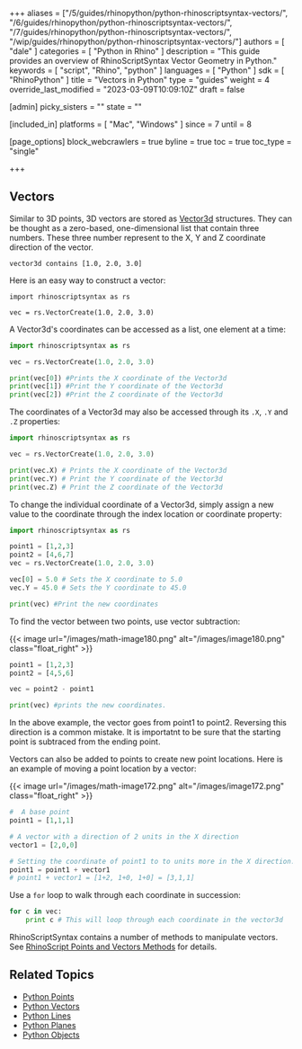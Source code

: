 +++
aliases = ["/5/guides/rhinopython/python-rhinoscriptsyntax-vectors/", "/6/guides/rhinopython/python-rhinoscriptsyntax-vectors/", "/7/guides/rhinopython/python-rhinoscriptsyntax-vectors/", "/wip/guides/rhinopython/python-rhinoscriptsyntax-vectors/"]
authors = [ "dale" ]
categories = [ "Python in Rhino" ]
description = "This guide provides an overview of RhinoScriptSyntax Vector Geometry in Python."
keywords = [ "script", "Rhino", "python" ]
languages = [ "Python" ]
sdk = [ "RhinoPython" ]
title = "Vectors in Python"
type = "guides"
weight = 4
override_last_modified = "2023-03-09T10:09:10Z"
draft = false

[admin]
picky_sisters = ""
state = ""

[included_in]
platforms = [ "Mac", "Windows" ]
since = 7
until = 8

[page_options]
block_webcrawlers = true
byline = true
toc = true
toc_type = "single"

+++

## Vectors

Similar to 3D points, 3D vectors are stored as [Vector3d](https://developer.rhino3d.com/api/RhinoCommon/html/T_Rhino_Geometry_Vector3d.htm) structures.  They can be thought as a zero-based, one-dimensional list that contain three numbers. These three number represent to the X, Y and Z coordinate direction of the vector.

```
vector3d contains [1.0, 2.0, 3.0]  
```

Here is an easy way to construct a vector:

```
import rhinoscriptsyntax as rs

vec = rs.VectorCreate(1.0, 2.0, 3.0)
```

A Vector3d's coordinates can be accessed as a list, one element at a time:

```python
import rhinoscriptsyntax as rs

vec = rs.VectorCreate(1.0, 2.0, 3.0)

print(vec[0]) #Prints the X coordinate of the Vector3d
print(vec[1]) #Print the Y coordinate of the Vector3d
print(vec[2]) #Print the Z coordinate of the Vector3d
```

The coordinates of a Vector3d may also be accessed through its `.X`, `.Y` and `.Z` properties:

```python
import rhinoscriptsyntax as rs

vec = rs.VectorCreate(1.0, 2.0, 3.0)

print(vec.X) # Prints the X coordinate of the Vector3d
print(vec.Y) # Print the Y coordinate of the Vector3d
print(vec.Z) # Print the Z coordinate of the Vector3d
```

To change the individual coordinate of a Vector3d, simply assign a new value to the coordinate through the index location or coordinate property:

```python
import rhinoscriptsyntax as rs

point1 = [1,2,3]
point2 = [4,6,7]
vec = rs.VectorCreate(1.0, 2.0, 3.0)

vec[0] = 5.0 # Sets the X coordinate to 5.0
vec.Y = 45.0 # Sets the Y coordinate to 45.0

print(vec) #Print the new coordinates
```

To find the vector between two points, use vector subtraction:

{{< image url="/images/math-image180.png" alt="/images/image180.png" class="float_right" >}}

```python
point1 = [1,2,3]
point2 = [4,5,6]

vec = point2 - point1

print(vec) #prints the new coordinates.
```

In the above example, the vector goes from point1 to point2.  Reversing this direction is a common mistake.  It is importatnt to be sure that the starting point is subtraced from the ending point.

Vectors can also be added to points to create new point locations.  Here is an example of moving a point location by a vector:

{{< image url="/images/math-image172.png" alt="/images/image172.png" class="float_right" >}}

```python
#  A base point
point1 = [1,1,1]

# A vector with a direction of 2 units in the X direction
vector1 = [2,0,0]

# Setting the coordinate of point1 to to units more in the X direction.
point1 = point1 + vector1
# point1 + vector1 = [1+2, 1+0, 1+0] = [3,1,1]
```

Use a `for` loop to walk through each coordinate in succession:

```python
for c in vec:
    print c # This will loop through each coordinate in the vector3d
```

RhinoScriptSyntax contains a number of methods to manipulate vectors.  See [RhinoScript Points and Vectors Methods](/guides/rhinopython/python-rhinoscriptsyntax-point-vector-methods) for details.

## Related Topics

- [Python Points](/guides/rhinopython/python-rhinoscriptsyntax-points)
- [Python Vectors](/guides/rhinopython/python-rhinoscriptsyntax-vectors)
- [Python Lines](/guides/rhinopython/python-rhinoscriptsyntax-line)
- [Python Planes](/guides/rhinopython/python-rhinoscriptsyntax-plane)
- [Python Objects](/guides/rhinopython/python-rhinoscriptsyntax-objects)

